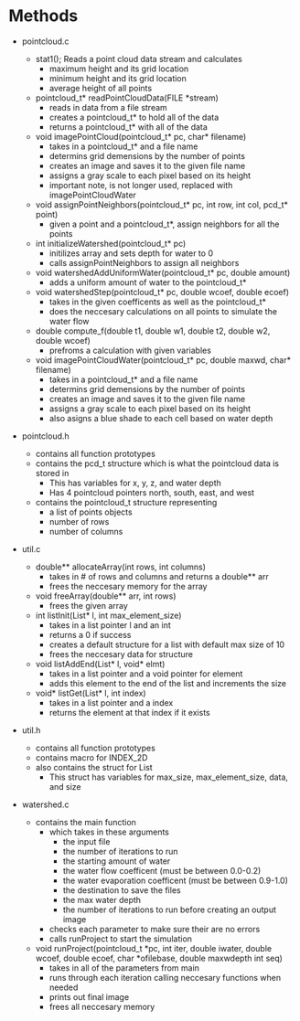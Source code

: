 # Methods
- pointcloud.c
    - stat1(); Reads a point cloud data stream and calculates
        - maximum height and its grid location
        - minimum height and its grid location
        - average height of all points
    - pointcloud_t* readPointCloudData(FILE *stream)
        - reads in data from a file stream
        - creates a pointcloud_t* to hold all of the data
        - returns a pointcloud_t* with all of the data
    - void imagePointCloud(pointcloud_t* pc, char* filename)
        - takes in a pointcloud_t* and a file name
        - determins grid demensions by the number of points
        - creates an image and saves it to the given file name
        - assigns a gray scale to each pixel based on its height
        - important note, is not longer used, replaced with imagePointCloudWater
    - void assignPointNeighbors(pointcloud_t* pc, int row, int col, pcd_t* point)
        - given a point and a pointcloud_t*, assign neighbors for all the points
    - int initializeWatershed(pointcloud_t* pc)
        - initilizes array and sets depth for water to 0
        - calls assignPointNeighbors to assign all neighbors
    - void watershedAddUniformWater(pointcloud_t* pc, double amount)
        - adds a uniform amount of water to the pointcloud_t*
    - void watershedStep(pointcloud_t* pc, double wcoef, double ecoef)
        - takes in the given coefficents as well as the pointcloud_t*
        - does the neccesary calculations on all points to simulate the water flow
    - double compute_f(double t1, double w1, double t2, double w2, double wcoef)
        - prefroms a calculation with given variables
    - void imagePointCloudWater(pointcloud_t* pc, double maxwd, char* filename)
        - takes in a pointcloud_t* and a file name
        - determins grid demensions by the number of points
        - creates an image and saves it to the given file name
        - assigns a gray scale to each pixel based on its height
        - also asigns a blue shade to each cell based on water depth

- pointcloud.h
    - contains all function prototypes
    - contains the pcd_t structure which is what the pointcloud data is stored in
        - This has variables for x, y, z, and water depth
        - Has 4 pointcloud pointers north, south, east, and west
    - contains the pointcloud_t structure representing
        - a list of points objects
        - number of rows
        - number of columns

- util.c
    - double** allocateArray(int rows, int columns)
        - takes in # of rows and columns and returns a double** arr
        - frees the neccesary memory for the array
    - void freeArray(double** arr, int rows)
        - frees the given array
    - int listInit(List* l, int max_element_size)
        - takes in a list pointer l and an int
        - returns a 0 if success
        - creates a default structure for a list with default max size of 10
        - frees the neccesary data for structure
    - void listAddEnd(List* l, void* elmt)
        - takes in a list pointer and a void pointer for element
        - adds this element to the end of the list and increments the size
    - void* listGet(List* l, int index)
        - takes in a list pointer and a index
        - returns the element at that index if it exists

- util.h
    - contains all function prototypes
    - contains macro for INDEX_2D
    - also contains the struct for List
        - This struct has variables for max_size, max_element_size, data, and size
    
- watershed.c
    - contains the main function 
        - which takes in these arguments
            - the input file
            - the number of iterations to run
            - the starting amount of water
            - the water flow coefficent (must be between 0.0-0.2)
            - the water evaporation coefficent (must be between 0.9-1.0)
            - the destination to save the files
            - the max water depth
            - the number of iterations to run before creating an output image
        - checks each parameter to make sure their are no errors
        - calls runProject to start the simulation
    - void runProject(pointcloud_t *pc, int iter, double iwater, double wcoef, double ecoef, char *ofilebase, double maxwdepth int seq)
        - takes in all of the parameters from main
        - runs through each iteration calling neccesary functions when needed
        - prints out final image 
        - frees all neccesary memory
